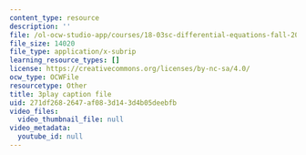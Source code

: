 ```yaml
---
content_type: resource
description: ''
file: /ol-ocw-studio-app/courses/18-03sc-differential-equations-fall-2011/271df2682647af083d143d4b05deebfb_pUFSXhoazY8.srt
file_size: 14020
file_type: application/x-subrip
learning_resource_types: []
license: https://creativecommons.org/licenses/by-nc-sa/4.0/
ocw_type: OCWFile
resourcetype: Other
title: 3play caption file
uid: 271df268-2647-af08-3d14-3d4b05deebfb
video_files:
  video_thumbnail_file: null
video_metadata:
  youtube_id: null
---
```

